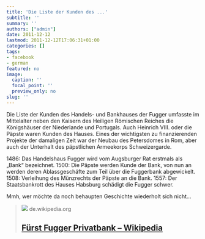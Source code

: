 ```yaml
---
title: 'Die Liste der Kunden des ...'
subtitle: ''
summary: ''
authors: ["admin"]
date: 2011-12-12
lastmod: 2011-12-12T17:06:31+01:00
categories: []
tags:
- facebook
- german
featured: no
image:
  caption: ''
  focal_point: ''
  preview_only: no
slug: ''
---
```

Die Liste der Kunden des Handels- und Bankhauses der Fugger umfasste im Mittelalter neben den Kaisern des Heiligen Römischen Reiches die Königshäuser der Niederlande und Portugals. Auch Heinrich VIII. oder die Päpste waren Kunden des Hauses. Eines der wichtigsten zu finanzierenden Projekte der damaligen Zeit war der Neubau des Petersdomes in Rom, aber auch der Unterhalt des päpstlichen Armeekorps Schweizergarde.

1486: Das Handelshaus Fugger wird vom Augsburger Rat erstmals als „Bank“ bezeichnet.
1500: Die Päpste werden Kunde der Bank, von nun an werden deren Ablassgeschäfte zum Teil über die Fuggerbank abgewickelt.
1508: Verleihung des Münzrechts der Päpste an die Bank.
1557: Der Staatsbankrott des Hauses Habsburg schädigt die Fugger schwer.

Mmh, wer möchte da noch behaupten Geschichte wiederholt sich nicht...
> [![](https://upload.wikimedia.org/wikipedia/commons/thumb/5/53/Adlertor%2C_F%C3%BCrst_Fugger_Privatbank%2C_Augsburg.jpg/1200px-Adlertor%2C_F%C3%BCrst_Fugger_Privatbank%2C_Augsburg.jpg)](http://de.wikipedia.org/wiki/Fürst_Fugger_Privatbank)
> de.wikipedia.org
> ## [Fürst Fugger Privatbank – Wikipedia](http://de.wikipedia.org/wiki/Fürst_Fugger_Privatbank)
>


